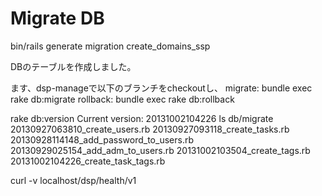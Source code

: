 # Migrate DB
 bin/rails generate migration create_domains_ssp

DBのテーブルを作成しました。

ます、dsp-manageで以下のブランチをcheckoutし、
migrate:
bundle exec rake db:migrate
rollback:
bundle exec rake db:rollback

rake db:version
Current version: 20131002104226
ls db/migrate
20130927063810_create_users.rb
20130927093118_create_tasks.rb
20130928114148_add_password_to_users.rb
20130929025154_add_adm_to_users.rb
20131002103504_create_tags.rb
20131002104226_create_task_tags.rb

curl -v localhost/dsp/health/v1
